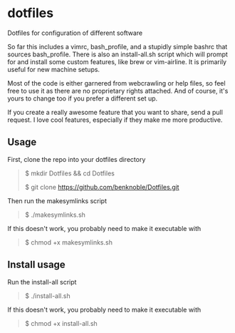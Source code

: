 # dotfiles
Dotfiles for configuration of different software

So far this includes a vimrc, bash_profile, and a stupidly simple bashrc that sources bash_profile.
There is also an install-all.sh script which will prompt for and install some custom features, like brew or vim-airline. It is primarily useful for new machine setups.

Most of the code is either garnered from webcrawling or help files, so feel free to use it as there are no proprietary rights attached.
And of course, it's yours to change too if you prefer a different set up.

If you create a really awesome feature that you want to share, send a pull request. I love cool features, especially if they make me more productive.

## Usage

First, clone the repo into your dotfiles directory

> $ mkdir Dotfiles && cd Dotfiles
>
> $ git clone https://github.com/benknoble/Dotfiles.git

Then run the makesymlinks script

> $ ./makesymlinks.sh

If this doesn't work, you probably need to make it executable with

> $ chmod +x makesymlinks.sh

## Install usage

Run the install-all script

> $ ./install-all.sh

If this doesn't work, you probably need to make it executable with

> $ chmod +x install-all.sh
